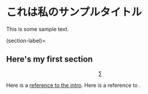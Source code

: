 # これは私のサンプルタイトル

This is some sample text.

(section-label)=
## Here's my first section

$$
\sum
$$


Here is a [reference to the intro](intro.md). Here is a reference to [](section-label).
